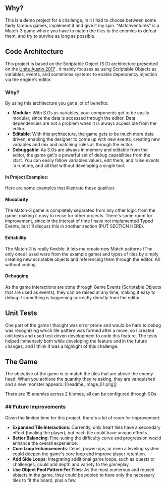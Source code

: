 ## Why?
This is a demo project for a challenge, in it I had to choose between some fairly famous games, implement it and give it my spin. "Matchventures" is a Match-3 game where you have to match the tiles to the enemies to defeat them, and try to survive as long as possible.

## Code Architecture
This project is based on the Scriptable Object (S.O) architecture presented on the [Unite Austin 2017](https://www.youtube.com/watch?v=raQ3iHhE_Kk) . It mainly focuses as using Scriptable Objects as variables, events, and sometimes systems to enable dependency injection via the engine's editor.

### Why?
By using this architecture you get a lot of benefits:
* **Modular**: With S.Os as variables, your components get to be easily modular, since the data is accessed through the editor. Data dependencies are not a problem when it is always accessible from the editor.
* **Editable**: With this architecture, the game gets to be much more data driven, enabling the designer to come up with new events, creating new variables and mix and matching rules all through the editor.
* **Debuggable**: As S.Os are always in memory and editable from the editor, the game get's a powerful set of debug capabilities from the start. You can easily follow variables values, edit them, and raise events in runtime, and all that without developing a single tool.

#### In Project Examples:
Here are some examples that illustrate these qualities
#### Modularity
The Match-3 game is completely separated from any other logic from the game, making it easy to reuse for other projects. There's some room for improvement, since in the interest of time I have not implemented Typed Events, but I'll discuss this in another section (PUT SECTION HERE).
#### Editability
The Match-3 is really flexible, it lets me create new Match patterns (The only ones I used were from the example game) and types of tiles by simply creating new scriptable objects and referencing them through the editor. All without coding.
#### Debugging
As the game interactions are done through Game Events (Scriptable Objects that are used as events), they can be raised at any time, making it easy to debug if something is happening correctly directly from the editor.

## Unit Tests
One part of the game I thought was error prone and would be hard to debug was recognizing which tile pattern was formed after a move, so I created unit tests and used test driven development to code this feature. The tests helped immensely both while developing the feature and in the future changes, and I think it was a highlight of this challenge.

## The Game
The objective of the game is to match the tiles that are above the enemy head. When you achieve the quantity they're asking, they are vanquished and a new monster appears.![[readme_image_01.png]]

There are 15 enemies across 2 biomes, all can be configured through SOs.

### ## Future Improvements

Given the limited time for this project, there's a lot of room for improvement:

- **Expanded Tile Interactions**: Currently, only heart tiles have a secondary effect (healing the player), but each tile could have unique effects.
- **Better Balancing**: Fine-tuning the difficulty curve and progression would enhance the overall experience.
- **Core Loop Enhancements**: Items, power-ups, or even a leveling system could deepen the game's core loop and improve player retention.
- **Add Side Loops**: Integrating additional game loops, such as quests or challenges, could add depth and variety to the gameplay.
- **Use Object Pool Pattern For Tiles**: As the most numerous and reused objects in the game, they could be pooled to have only the necessary tiles to fit the board, plus a few.